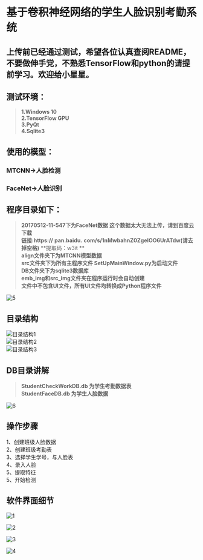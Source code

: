  # 基于卷积神经网络的学生人脸识别考勤系统  
 ## 上传前已经通过测试，希望各位认真查阅README，不要做伸手党，不熟悉TensorFlow和python的请提前学习。欢迎给小星星。    
 ## 测试环境：
 >**1.Windows 10**  
 >**2.TensorFlow GPU**  
 >**3.PyQt**  
 >**4.Sqlite3**  

 ## 使用的模型：
 ### MTCNN->人脸检测  
 ### FaceNet->人脸识别  

 ## 程序目录如下：
>**20170512-11-547下为FaceNet数据 这个数据太大无法上传，请到百度云下载**   
>**链接:https://** 
>**pan.baidu.**
>**com/s/1nMwbahnZ0ZgeIOO6UrATdw(请去掉空格)**
>**提取码：w3it  **    
>**align文件夹下为MTCNN模型数据**  
>**src文件夹下为所有主程序文件 SetUpMainWindow.py为启动文件**  
>**DB文件夹下为sqlite3数据库**  
>**emb_img和src_img文件夹在程序运行时会自动创建**  
**文件中不包含UI文件，所有UI文件均转换成Python程序文件**  

![5](https://github.com/omega-Lee/PyQt5_Face_Recognition/blob/master/image/5.png)  

## 目录结构
![目录结构1](https://github.com/omega-Lee/PyQt5_Face_Recognition/blob/master/image/目录结构1.png)  
![目录结构2](https://github.com/omega-Lee/PyQt5_Face_Recognition/blob/master/image/目录结构2.png)  
![目录结构3](https://github.com/omega-Lee/PyQt5_Face_Recognition/blob/master/image/目录结构3.png)  


## DB目录讲解
>**StudentCheckWorkDB.db 为学生考勤数据表**  
>**StudentFaceDB.db 为学生人脸数据**  

![6](https://github.com/omega-Lee/PyQt5_Face_Recognition/blob/master/image/6.png)

## 操作步骤
1、创建班级人脸数据  
2、创建班级考勤表  
3、选择学生学号，与人脸表  
4、录入人脸  
5、提取特征  
5、开始检测  
  
## 软件界面细节  

![1](https://github.com/omega-Lee/PyQt5_Face_Recognition/blob/master/image/1.png) 

![2](https://github.com/omega-Lee/PyQt5_Face_Recognition/blob/master/image/2.png) 

![3](https://github.com/omega-Lee/PyQt5_Face_Recognition/blob/master/image/3.png) 

![4](https://github.com/omega-Lee/PyQt5_Face_Recognition/blob/master/image/4.png) 

 

